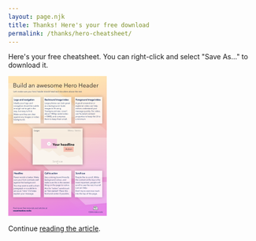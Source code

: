 ```yaml
---
layout: page.njk
title: Thanks! Here's your free download
permalink: /thanks/hero-cheatsheet/
---
```


Here's your free cheatsheet. You can right-click and select "Save As..." to download it.

<a href="https://cssanimation.rocks/cheatsheets/hero-header-cheatsheet.pdf"><img src="/images/cheatsheets/hero.png" style="width:200px !important" width="200"></a>

Continue [reading the article](/build-hero-header/).
